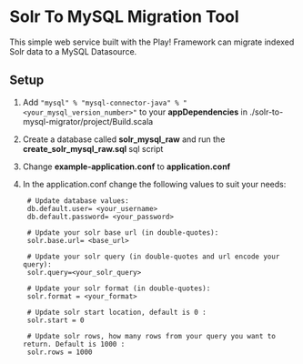 # Solr To MySQL Migration Tool

This simple web service built with the Play! Framework can migrate indexed Solr data to a MySQL Datasource. 


## Setup

1. Add `"mysql" % "mysql-connector-java" % "<your_mysql_version_number>"` to your **appDependencies** in ./solr-to-mysql-migrator/project/Build.scala

2. Create a database called **solr_mysql_raw** and run the **create_solr_mysql_raw.sql** sql script

3. Change **example-application.conf** to **application.conf**

4. In the application.conf change the following values to suit your needs:

        # Update database values:
        db.default.user= <your_username>
        db.default.password= <your_password>

        # Update your solr base url (in double-quotes):
        solr.base.url= <base_url>

        # Update your solr query (in double-quotes and url encode your query):
        solr.query=<your_solr_query>

        # Update your solr format (in double-quotes):
        solr.format = <your_format>

        # Update solr start location, default is 0 :
        solr.start = 0

        # Update solr rows, how many rows from your query you want to return. Default is 1000 :
        solr.rows = 1000


